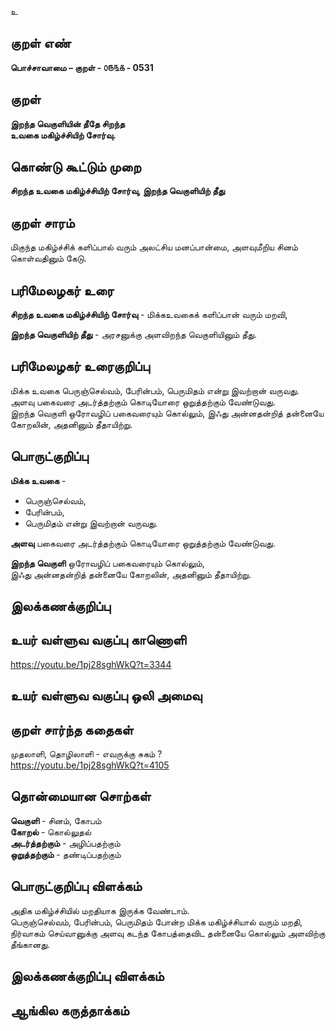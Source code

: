 உ

## குறள் எண் 

**பொச்சாவாமை  – குறள் - ௦௫௩௧ - 0531**  

## குறள் 

**இறந்த வெகுளியின் தீதே சிறந்த  
உவகை மகிழ்ச்சியிற் சோர்வு.**

## கொண்டு கூட்டும் முறை

**சிறந்த உவகை மகிழ்ச்சியிற் சோர்வு, இறந்த வெகுளியிற் தீது**

## குறள் சாரம் 

மிகுந்த மகிழ்ச்சிக் களிப்பால் வரும் அலட்சிய மனப்பான்மை, அளவுமீறிய சினம் கொள்வதினும் கேடு. 

## பரிமேலழகர் உரை

**சிறந்த உவகை மகிழ்ச்சியிற் சோர்வு** - மிக்கஉவகைக் களிப்பான் வரும் மறவி,  

**இறந்த வெகுளியிற் தீது** - அரசனுக்கு அளவிறந்த வெகுளியினும் தீது.   

## பரிமேலழகர் உரைகுறிப்பு   

மிக்க உவகை பெருஞ்செல்வம், பேரின்பம், பெருமிதம் என்று இவற்றான் வருவது.  
அளவு பகைவரை அடர்த்தற்கும் கொடியோரை ஒறுத்தற்கும் வேண்டுவது.  
இறந்த வெகுளி ஒரோவழிப் பகைவரையும் கொல்லும், இஃது அன்னதன்றித் தன்னையே கோறலின், அதனினும் தீதாயிற்று.  

## பொருட்குறிப்பு 

**மிக்க உவகை** -   
* பெருஞ்செல்வம்,  
* பேரின்பம்,  
* பெருமிதம் என்று இவற்றான் வருவது.  

**அளவு** பகைவரை அடர்த்தற்கும் கொடியோரை ஒறுத்தற்கும் வேண்டுவது.    

**இறந்த வெகுளி** ஒரோவழிப் பகைவரையும் கொல்லும்,  
இஃது அன்னதன்றித் தன்னையே கோறலின், அதனினும் தீதாயிற்று.   

## இலக்கணக்குறிப்பு  


## உயர் வள்ளுவ வகுப்பு காணொளி

https://youtu.be/1pj28sghWkQ?t=3344

## உயர் வள்ளுவ வகுப்பு ஒலி அமைவு 

 
## குறள் சார்ந்த கதைகள் 

முதலாளி, தொழிலாளி - எவருக்கு சுகம் ?  
https://youtu.be/1pj28sghWkQ?t=4105 

## தொன்மையான சொற்கள்

**வெகுளி** - சினம், கோபம்   
**கோறல்** - கொல்லுதல்     
**அடர்த்தற்கும்** - அழிப்பதற்கும்   
**ஒறுத்தற்கும்** - தண்டிப்பதற்கும் 

## பொருட்குறிப்பு விளக்கம்

அதிக மகிழ்ச்சியில் மறதியாக இருக்க வேண்டாம்.  
பெருஞ்செல்வம், பேரின்பம், பெருமிதம் போன்ற மிக்க மகிழ்ச்சியால் வரும் மறதி, நிர்வாகம் செய்வானுக்கு அளவு கடந்த கோபத்தைவிட தன்னையே கொல்லும் அளவிற்கு தீங்கானது.

## இலக்கணக்குறிப்பு விளக்கம்


## ஆங்கில கருத்தாக்கம் 


